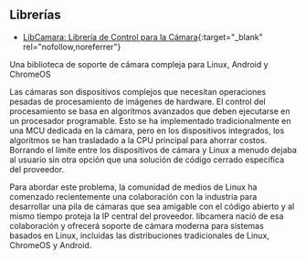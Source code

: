 ## Librerías

* [LibCamara: Librería de Control para la Cámara](http://libcamera.org/){:target="_blank" rel="nofollow,noreferrer"}

Una biblioteca de soporte de cámara compleja para Linux, Android y ChromeOS

Las cámaras son dispositivos complejos que necesitan operaciones pesadas de procesamiento de imágenes de hardware. El control del procesamiento se basa en algoritmos avanzados que deben ejecutarse en un procesador programable. Esto se ha implementado tradicionalmente en una MCU dedicada en la cámara, pero en los dispositivos integrados, los algoritmos se han trasladado a la CPU principal para ahorrar costos. Borrando el límite entre los dispositivos de cámara y Linux a menudo dejaba al usuario sin otra opción que una solución de código cerrado específica del proveedor.

Para abordar este problema, la comunidad de medios de Linux ha comenzado recientemente una colaboración con la industria para desarrollar una pila de cámaras que sea amigable con el código abierto y al mismo tiempo proteja la IP central del proveedor. libcamera nació de esa colaboración y ofrecerá soporte de cámara moderna para sistemas basados ​​en Linux, incluidas las distribuciones tradicionales de Linux, ChromeOS y Android.